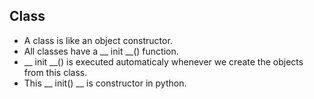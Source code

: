 ## Class ##
* A class is like an object constructor.
* All classes have a __ init __() function.
* __ init __() is executed automaticaly whenever we create the objects from this class.
* This __ init() __ is constructor in python.
